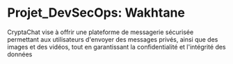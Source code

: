 # Projet_DevSecOps: Wakhtane

 CryptaChat vise à offrir une plateforme de messagerie sécurisée permettant aux utilisateurs d'envoyer des
 messages privés, ainsi que des images et des vidéos, tout en garantissant la confidentialité et l'intégrité des
 données
